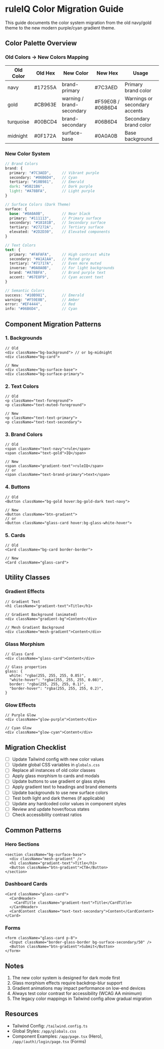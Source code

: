 # ruleIQ Color Migration Guide

This guide documents the color system migration from the old navy/gold theme to the new modern purple/cyan gradient theme.

## Color Palette Overview

### Old Colors → New Colors Mapping

| Old Color | Old Hex | New Color                 | New Hex           | Usage                         |
| --------- | ------- | ------------------------- | ----------------- | ----------------------------- |
| navy      | #17255A | brand-primary             | #7C3AED           | Primary brand color           |
| gold      | #CB963E | warning / brand-secondary | #F59E0B / #06B6D4 | Warnings or secondary accents |
| turquoise | #00BCD4 | brand-secondary           | #06B6D4           | Secondary brand color         |
| midnight  | #0F172A | surface-base              | #0A0A0B           | Base background               |

### New Color System

```scss
// Brand Colors
brand: {
  primary: "#7C3AED",     // Vibrant purple
  secondary: "#06B6D4",   // Cyan
  tertiary: "#10B981",    // Emerald
  dark: "#5B21B6",        // Dark purple
  light: "#A78BFA",       // Light purple
}

// Surface Colors (Dark Theme)
surface: {
  base: "#0A0A0B",        // Near black
  primary: "#111113",     // Primary surface
  secondary: "#18181B",   // Secondary surface
  tertiary: "#27272A",    // Tertiary surface
  elevated: "#2D2D30",    // Elevated components
}

// Text Colors
text: {
  primary: "#FAFAFA",     // High contrast white
  secondary: "#A1A1AA",   // Muted gray
  tertiary: "#71717A",    // Even more muted
  inverse: "#0A0A0B",     // For light backgrounds
  brand: "#A78BFA",       // Brand purple text
  accent: "#67E8F9",      // Cyan accent text
}

// Semantic Colors
success: "#10B981",       // Emerald
warning: "#F59E0B",       // Amber
error: "#EF4444",         // Red
info: "#06B6D4",          // Cyan
```

## Component Migration Patterns

### 1. Backgrounds

```tsx
// Old
<div className="bg-background"> // or bg-midnight
<div className="bg-card">

// New
<div className="bg-surface-base">
<div className="bg-surface-primary">
```

### 2. Text Colors

```tsx
// Old
<p className="text-foreground">
<p className="text-muted-foreground">

// New
<p className="text-text-primary">
<p className="text-text-secondary">
```

### 3. Brand Colors

```tsx
// Old
<span className="text-navy">rule</span>
<span className="text-gold">IQ</span>

// New
<span className="gradient-text">ruleIQ</span>
// or
<span className="text-brand-primary">text</span>
```

### 4. Buttons

```tsx
// Old
<Button className="bg-gold hover:bg-gold-dark text-navy">

// New
<Button className="btn-gradient">
// or
<Button className="glass-card hover:bg-glass-white-hover">
```

### 5. Cards

```tsx
// Old
<Card className="bg-card border-border">

// New
<Card className="glass-card">
```

## Utility Classes

### Gradient Effects

```tsx
// Gradient Text
<h1 className="gradient-text">Title</h1>

// Gradient Background (animated)
<div className="gradient-bg">Content</div>

// Mesh Gradient Background
<div className="mesh-gradient">Content</div>
```

### Glass Morphism

```tsx
// Glass Card
<div className="glass-card">Content</div>

// Glass properties
glass: {
  white: "rgba(255, 255, 255, 0.05)",
  "white-hover": "rgba(255, 255, 255, 0.08)",
  border: "rgba(255, 255, 255, 0.1)",
  "border-hover": "rgba(255, 255, 255, 0.2)",
}
```

### Glow Effects

```tsx
// Purple Glow
<div className="glow-purple">Content</div>

// Cyan Glow
<div className="glow-cyan">Content</div>
```

## Migration Checklist

- [ ] Update Tailwind config with new color values
- [ ] Update global CSS variables in `globals.css`
- [ ] Replace all instances of old color classes
- [ ] Apply glass morphism to cards and modals
- [ ] Update buttons to use gradient or glass styles
- [ ] Apply gradient text to headings and brand elements
- [ ] Update backgrounds to use new surface colors
- [ ] Test both light and dark themes (if applicable)
- [ ] Update any hardcoded color values in component styles
- [ ] Review and update hover/focus states
- [ ] Check accessibility contrast ratios

## Common Patterns

### Hero Sections

```tsx
<section className="bg-surface-base">
  <div className="mesh-gradient" />
  <h1 className="gradient-text">Title</h1>
  <Button className="btn-gradient">CTA</Button>
</section>
```

### Dashboard Cards

```tsx
<Card className="glass-card">
  <CardHeader>
    <CardTitle className="gradient-text">Title</CardTitle>
  </CardHeader>
  <CardContent className="text-text-secondary">Content</CardContent>
</Card>
```

### Forms

```tsx
<form className="glass-card p-8">
  <Input className="border-glass-border bg-surface-secondary/50" />
  <Button className="btn-gradient">Submit</Button>
</form>
```

## Notes

1. The new color system is designed for dark mode first
2. Glass morphism effects require backdrop-blur support
3. Gradient animations may impact performance on low-end devices
4. Always test color contrast for accessibility (WCAG AA minimum)
5. The legacy color mappings in Tailwind config allow gradual migration

## Resources

- Tailwind Config: `/tailwind.config.ts`
- Global Styles: `/app/globals.css`
- Component Examples: `/app/page.tsx` (Hero), `/app/(auth)/login/page.tsx` (Forms)
